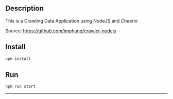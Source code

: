 ## Description

This is a Crawling Data Application using NodeJS and Cheerio

Source: https://github.com/imphunq/crawler-nodejs

## Install

```bash
npm install
```

## Run

```bash
npm run start
```

---
